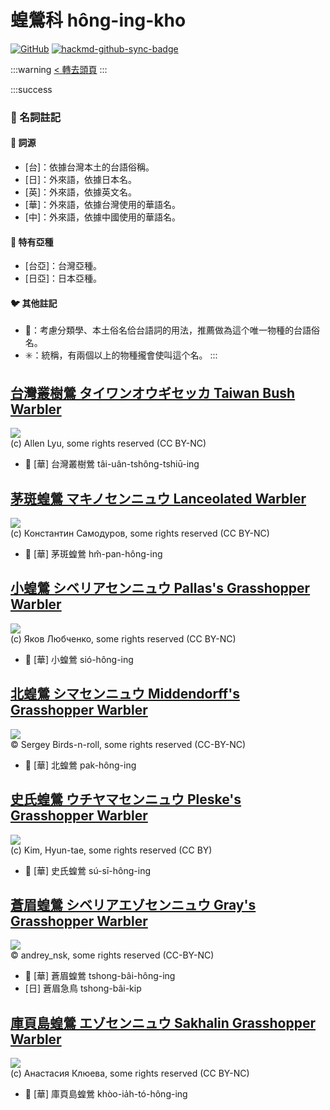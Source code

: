 # 蝗鶯科 hông-ing-kho

[![GitHub](https://img.shields.io/badge/GitHub-black?logo=github)](https://github.com/siansiansu/tsiau-a-e-mia)
[![hackmd-github-sync-badge](https://hackmd.io/F3799eKSSz2jvsqva7YcZA/badge)](https://hackmd.io/F3799eKSSz2jvsqva7YcZA)

:::warning
[< 轉去頭頁](https://hackmd.io/@siansiansu/Hy4VzNvha)
:::

:::success
### 📖 名詞註記

#### 📎 詞源

- [台]：依據台灣本土的台語俗稱。
- [日]：外來語，依據日本名。
- [英]：外來語，依據英文名。
- [華]：外來語，依據台灣使用的華語名。
- [中]：外來語，依據中國使用的華語名。

#### 🎏 特有亞種

- [台亞]：台灣亞種。
- [日亞]：日本亞種。

#### 🐦 其他註記

- 🎯：考慮分類學、本土俗名佮台語詞的用法，推薦做為這个唯一物種的台語俗名。
- ✳️：統稱，有兩個以上的物種攏會使叫這个名。
:::

## [台灣叢樹鶯 タイワンオウギセッカ Taiwan Bush Warbler](https://ebird.org/species/taibuw1)

![](https://inaturalist-open-data.s3.amazonaws.com/photos/24590989/medium.jpeg)
<br/>
(c) Allen Lyu, some rights reserved (CC BY-NC)

- 🎯 [華] 台灣叢樹鶯 tâi-uân-tshông-tshiū-ing

## [茅斑蝗鶯 マキノセンニュウ Lanceolated Warbler](https://ebird.org/species/lanwar)

![](https://inaturalist-open-data.s3.amazonaws.com/photos/136898362/medium.jpg)
<br/>
(c) Константин Самодуров, some rights reserved (CC BY-NC)

- 🎯 [華] 茅斑蝗鶯 hm̂-pan-hông-ing

## [小蝗鶯 シベリアセンニュウ Pallas's Grasshopper Warbler](https://ebird.org/species/pagwar1)

![](https://inaturalist-open-data.s3.amazonaws.com/photos/139154674/medium.jpg)
<br/>
(c) Яков Любченко, some rights reserved (CC BY-NC)

- 🎯 [華] 小蝗鶯 sió-hông-ing

## [北蝗鶯 シマセンニュウ Middendorff's Grasshopper Warbler](https://ebird.org/species/migwar)

![](https://inaturalist-open-data.s3.amazonaws.com/photos/357459119/large.jpg)
<br/>
© Sergey Birds-n-roll, some rights reserved (CC-BY-NC)

- 🎯 [華] 北蝗鶯 pak-hông-ing

## [史氏蝗鶯 ウチヤマセンニュウ Pleske's Grasshopper Warbler](https://ebird.org/species/plewar1)

![](https://inaturalist-open-data.s3.amazonaws.com/photos/2665576/medium.jpg)
<br/>
(c) Kim, Hyun-tae, some rights reserved (CC BY)

- 🎯 [華] 史氏蝗鶯 sú-sī-hông-ing

## [蒼眉蝗鶯 シベリアエゾセンニュウ Gray's Grasshopper Warbler](https://ebird.org/species/grgwar1)

![](https://inaturalist-open-data.s3.amazonaws.com/photos/340287680/large.jpg)
<br/>
© andrey_nsk, some rights reserved (CC-BY-NC)

- 🎯 [華] 蒼眉蝗鶯 tshong-bâi-hông-ing
- [日] 蒼眉急鳥 tshong-bâi-kip

## [庫頁島蝗鶯 エゾセンニュウ Sakhalin Grasshopper Warbler](https://ebird.org/species/sakwar1)

![](https://inaturalist-open-data.s3.amazonaws.com/photos/155846499/medium.jpeg)
<br/>
(c) Анастасия Клюева, some rights reserved (CC BY-NC)

- 🎯 [華] 庫頁島蝗鶯 khòo-ia̍h-tó-hông-ing
